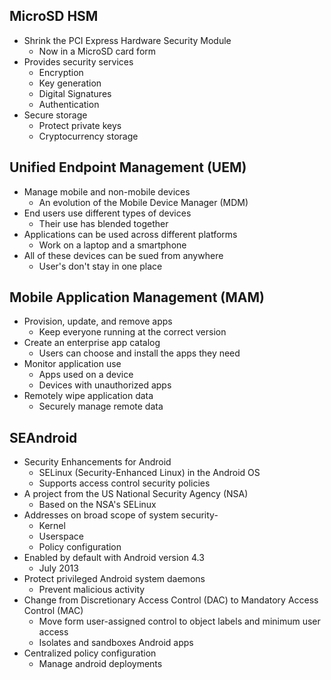 ## MicroSD HSM
- Shrink the PCI Express Hardware Security Module
	- Now in a MicroSD card form
- Provides security services
	- Encryption
	- Key generation
	- Digital Signatures
	- Authentication
- Secure storage
	- Protect private keys
	- Cryptocurrency storage
## Unified Endpoint Management (UEM)
- Manage mobile and non-mobile devices
	- An evolution of the Mobile Device Manager (MDM)
- End users use different types of devices
	- Their use has blended together
- Applications can be used across different platforms
	- Work on a laptop and a smartphone
- All of these devices can be sued from anywhere
	- User's don't stay in one place
## Mobile Application Management (MAM)
- Provision, update, and remove apps
	- Keep everyone running at the correct version
- Create an enterprise app catalog
	- Users can choose and install the apps they need
- Monitor application use
	- Apps used on a device
	- Devices with unauthorized apps
- Remotely wipe application data
	- Securely manage remote data
## SEAndroid
- Security Enhancements for Android
	- SELinux (Security-Enhanced Linux) in the Android OS
	- Supports access control security policies
- A project from the US National Security Agency (NSA)
	- Based on the NSA's SELinux
- Addresses on broad scope of system security-
	- Kernel
	- Userspace
	- Policy configuration
- Enabled by default with Android version 4.3
	- July 2013
- Protect privileged Android system daemons
	- Prevent malicious activity
- Change from Discretionary Access Control (DAC) to Mandatory Access Control (MAC)
	- Move form user-assigned control to object labels and minimum user access
	- Isolates and sandboxes Android apps
- Centralized policy configuration
	- Manage android deployments

